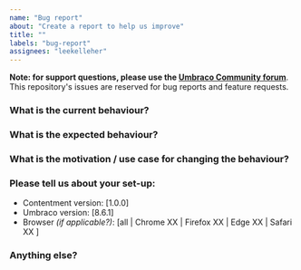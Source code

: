 ```yaml
---
name: "Bug report"
about: "Create a report to help us improve"
title: ""
labels: "bug-report"
assignees: "leekelleher"
---
```


**Note: for support questions, please use the [Umbraco Community forum](https://our.umbraco.com)**. This repository's issues are reserved for bug reports and feature requests.


### What is the current behaviour?



### What is the expected behaviour?



### What is the motivation / use case for changing the behaviour?


### Please tell us about your set-up:

- Contentment version: [1.0.0]
- Umbraco version: [8.6.1]
- Browser _(if applicable?)_: [all | Chrome XX | Firefox XX | Edge XX | Safari XX ]


### Anything else?

<!-- Include any links, screenshots, stack-traces, etc. -->

